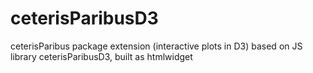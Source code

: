 # ceterisParibusD3

ceterisParibus package extension (interactive plots in D3) based on JS library ceterisParibusD3, built as htmlwidget
